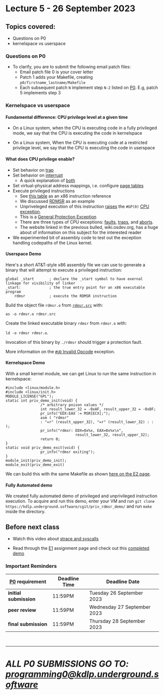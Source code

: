 # Lecture 5 - 26 September 2023

## Topics covered:

* Questions on P0
* kernelspace vs userspace

### Questions on P0

* To clarify, you are to submit the following email patch files:
    * Email patch file 0 is your cover letter
    * Patch 1 adds your Makefile, creating `p0/firstname_lastname/Makefile`
	* Each subsequent patch `N` implement step `N-2` listed on
		[P0](/course/fall2023/assignments/P0.html). E.g, patch 5 implements step 3


### Kernelspace vs userspace

#### Fundamental difference: CPU privilege level at a given time

* On a Linux system, when the CPU is executing code in a fully privileged mode, we say that the CPU is executing the code in kernelspace

* On a Linux system, When the CPU is executing code at a restricted privilege level, we say that the CPU is executing the code in userspace

#### What does CPU privilege enable?
* Set behavior on [trap](https://en.wikipedia.org/wiki/Interrupt#Terminology)
* Set behavior on [interrupt](https://en.wikipedia.org/wiki/Interrupt)
    * A quick explanation of [both](https://stackoverflow.com/questions/3149175/what-is-the-difference-between-trap-and-interrupt)
* Set virtual-physical address mappings, i.e. configure [page tables](https://en.wikipedia.org/wiki/Page_table)
* Execute privileged instructions
    * See [this table](https://www.felixcloutier.com/x86/) as an x86 instruction reference
    * We discussed [RDMSR](https://www.felixcloutier.com/x86/rdmsr) as an example
	* Unpriveleged execution of this instruction [raises](https://www.felixcloutier.com/x86/rdmsr#protected-mode-exceptions) the `#GP(0)` [CPU exception](https://wiki.osdev.org/Exceptions).
	* This is a [General Protection Exception](https://wiki.osdev.org/Exceptions#General_Protection_Fault)
	* There are three types of CPU exceptions: [faults](https://wiki.osdev.org/Exceptions#Faults),  [traps](https://wiki.osdev.org/Exceptions#Traps), and [aborts](https://wiki.osdev.org/Exceptions#Aborts).
	* The website linked in the previous bulled, wiki.osdev.org, has a huge about of information on this subject for the interested reader
* We experimented bit of assembly code to test out the exception handling codepaths of the Linux kernel.

#### Userspace Demo

Here's a short AT&T-style x86 assembly file we can use to generate a binary that will attempt to execute a privileged instruction:

```
global _start		; declare the _start symbol to have exernal linkage for visibility of linker
_start:				; the true entry point for an x86 executable program
	rdmsr			; execute the RDMSR instruction
```

Build the object file `rdmsr.o` from [`rdmsr.src`](https://kdlp.underground.software/cgit/priv_rdmsr_demo/tree/rdmsr.src) with:

`as -o rdmsr.o rdmsr.src`

Create the linked executable binary `rdmsr` from `rdmsr.o` with:

`ld -o rdmsr rdmsr.o`.

Invocation of this binary by `./rdmsr` should trigger a protection fault.

More information on the [`#UD` Invalid Opcode](https://wiki.osdev.org/Exceptions#Invalid_Opcode) exception.

#### Kernelspace Demo

With a small kernel module, we can get Linux to run the same instruction in kernelspace:

```
#include <linux/module.h>
#include <linux/init.h>
MODULE_LICENSE("GPL");
static int priv_demo_init(void) {
                /* arbitrary poison values */
                int result_lower_32 = -0xAF, result_upper_32 = -0xBF;
                pr_info("EDX:EAX := MSR[ECX];");
                asm ( "rdmsr"
                : "=r" (result_upper_32), "=r" (result_lower_32) : : );
                pr_info("rdmsr: EDX=0x%x, EAX=0x%x\n",
                                result_lower_32, result_upper_32);
                return 0;
}
static void priv_demo_exit(void) {
                pr_info("rdmsr exiting");
}
module_init(priv_demo_init);
module_exit(priv_demo_exit)
```

We can build this with the same Makefile as shown [here on the E2 page](https://kdlp.underground.software/course/fall2023/assignments/E2.html).

#### Fully Automated demo

We created fully automated demo of privileged and unprivileged instruction execution.
To acquire and run this demo, enter your VM and run `git clone https://kdlp.underground.software/cgit/priv_rdmsr_demo/` and run `make` inside the directory.

## Before next class

* Watch this video about [strace and syscalls](https://youtu.be/-2jstkyudnQ)

* Read through the [E1](E1.html) assignment page and check out this [completed demo](https://kdlp.underground.software/cgit/e1_demo/)

### Important Reminders

|[P0](/course/fall2023/assignments/P0.html) requirement| Deadline Time | Deadline Date |
|--|--|--|
|**initial submission**|11:59PM|Tuesday	26 September 2023|
|**peer review**|11:59PM|Wednesday 27 September 2023|
|**final submission**|11:59PM|Thursday 28 September 2023|

<br />
<hr />

# *ALL P0 SUBMISSIONS GO TO: [programming0@kdlp.underground.software](mailto:programming0@kdlp.underground.software)*
